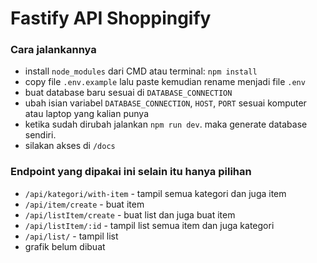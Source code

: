 # Fastify API Shoppingify

### Cara jalankannya

- install `node_modules` dari CMD atau terminal: `npm install`
- copy file `.env.example` lalu paste kemudian rename menjadi file `.env`
- buat database baru sesuai di `DATABASE_CONNECTION`
- ubah isian variabel `DATABASE_CONNECTION`, `HOST`, `PORT` sesuai komputer atau laptop yang kalian punya
- ketika sudah dirubah jalankan `npm run dev`. maka generate database sendiri.
- silakan akses di `/docs`


### Endpoint yang dipakai ini selain itu hanya pilihan

- `/api/kategori/with-item` - tampil semua kategori dan juga item
- `/api/item/create` - buat item
- `/api/listItem/create` - buat list dan juga buat item
- `/api/listItem/:id` - tampil list semua item dan juga kategori
- `/api/list/` - tampil list
- grafik belum dibuat